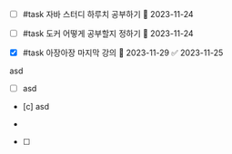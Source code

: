 - [ ] #task 자바 스터디 하루치 공부하기 📅 2023-11-24
- [ ] #task 도커 어떻게 공부할지 정하기 📅 2023-11-24 
- [x] #task 아장아장 마지막 강의 📅 2023-11-29 ✅ 2023-11-25


asd
- [ ] asd
- [c] 
asd




- 
- [ ]




